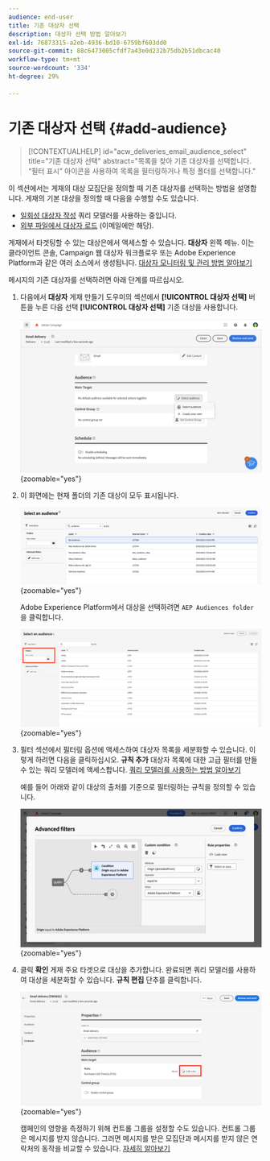 ```yaml
---
audience: end-user
title: 기존 대상자 선택
description: 대상자 선택 방법 알아보기
exl-id: 76873315-a2eb-4936-bd10-6759bf603dd0
source-git-commit: 88c6473005cfdf7a43e0d232b75db2b51dbcac40
workflow-type: tm+mt
source-wordcount: '334'
ht-degree: 29%

---
```



# 기존 대상자 선택 {#add-audience}

>[!CONTEXTUALHELP]
>id="acw_deliveries_email_audience_select"
>title="기존 대상자 선택"
>abstract="목록을 찾아 기존 대상자를 선택합니다. “필터 표시” 아이콘을 사용하여 목록을 필터링하거나 특정 폴더를 선택합니다."

이 섹션에서는 게재의 대상 모집단을 정의할 때 기존 대상자를 선택하는 방법을 설명합니다. 게재의 기본 대상을 정의할 때 다음을 수행할 수도 있습니다.

* [일회성 대상자 작성](one-time-audience.md) 쿼리 모델러를 사용하는 중입니다.
* [외부 파일에서 대상자 로드](file-audience.md) (이메일에만 해당).

게재에서 타겟팅할 수 있는 대상은에서 액세스할 수 있습니다. **대상자** 왼쪽 메뉴. 이는 클라이언트 콘솔, Campaign 웹 대상자 워크플로우 또는 Adobe Experience Platform과 같은 여러 소스에서 생성됩니다. [대상자 모니터링 및 관리 방법 알아보기](manage-audience.md)

메시지의 기존 대상자를 선택하려면 아래 단계를 따르십시오.

1. 다음에서 **대상자** 게재 만들기 도우미의 섹션에서 **[!UICONTROL 대상자 선택]** 버튼을 누른 다음 선택 **[!UICONTROL 대상자 선택]** 기존 대상을 사용합니다.

   ![](assets/create-audience.png){zoomable=&quot;yes&quot;}

1. 이 화면에는 현재 폴더의 기존 대상이 모두 표시됩니다.

   ![](assets/create-audience2.png){zoomable=&quot;yes&quot;}

   Adobe Experience Platform에서 대상을 선택하려면 `AEP Audiences folder` 을 클릭합니다.

   ![](assets/select-audience-folder.png){zoomable=&quot;yes&quot;}

1. 필터 섹션에서 필터링 옵션에 액세스하여 대상자 목록을 세분화할 수 있습니다. 이렇게 하려면 다음을 클릭하십시오. **규칙 추가** 대상자 목록에 대한 고급 필터를 만들 수 있는 쿼리 모델러에 액세스합니다. [쿼리 모델러를 사용하는 방법 알아보기](../query/query-modeler-overview.md)

   예를 들어 아래와 같이 대상의 출처를 기준으로 필터링하는 규칙을 정의할 수 있습니다.

   ![](assets/filter-on-aep-audience.png){zoomable=&quot;yes&quot;}

1. 클릭 **확인** 게재 주요 타겟으로 대상을 추가합니다. 완료되면 쿼리 모델러를 사용하여 대상을 세분화할 수 있습니다. **규칙 편집** 단추를 클릭합니다.

   ![](assets/refine-audience.png){zoomable=&quot;yes&quot;}

   캠페인의 영향을 측정하기 위해 컨트롤 그룹을 설정할 수도 있습니다. 컨트롤 그룹은 메시지를 받지 않습니다. 그러면 메시지를 받은 모집단과 메시지를 받지 않은 연락처의 동작을 비교할 수 있습니다. [자세히 알아보기](control-group.md)
